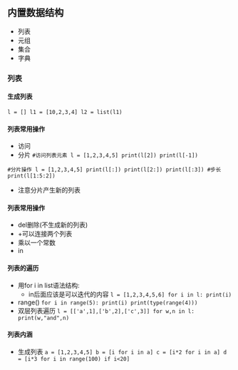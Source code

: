 ## 内置数据结构
- 列表
- 元组
- 集合
- 字典

### 列表
#### 生成列表
`
l = []
l1 = [10,2,3,4]
l2 = list(l1)
`

#### 列表常用操作
- 访问
- 分片
`
#访问列表元素
l = [1,2,3,4,5]
print(l[2])
print(l[-1])
`

`
#分片操作
l = [1,2,3,4,5]
print(l[:])
print(l[2:])
print(l[:3])
#步长
print(l[1:5:2])
`

- 注意分片产生新的列表

#### 列表常用操作
- del删除(不生成新的列表)
- +可以连接两个列表
- 乘以一个常数
- in

#### 列表的遍历
- 用for i in list语法结构:
   - in后面应该是可以迭代的内容
`
l = [1,2,3,4,5,6]
for i in l:
	print(i)
`
- range()
`
for i in range(5):
	print(i)
print(type(range(4)))
`
- 双层列表遍历
`
l = [['a',1],['b',2],['c',3]]
for w,n in l:
	print(w,"and",n)
`

#### 列表内涵
- 生成列表
`
a = [1,2,3,4,5]
b = [i for i in a]
c = [i*2 for i in a]
d = [i*3 for i in range(100) if i<20]
`
